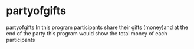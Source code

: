 # partyofgifts
partyofgifts 
In this program participants share their gifts (money)and at the end of the party this program would show the total money of each participants
